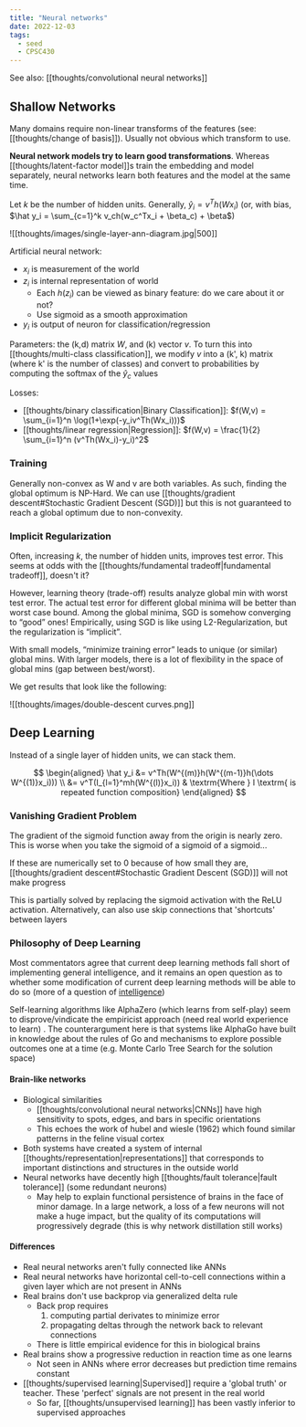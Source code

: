 ```yaml
---
title: "Neural networks"
date: 2022-12-03
tags:
  - seed
  - CPSC430
---
```


See also: [[thoughts/convolutional neural networks]]

## Shallow Networks

Many domains require non-linear transforms of the features (see: [[thoughts/change of basis]]). Usually not obvious which transform to use.

**Neural network models try to learn good transformations**. Whereas [[thoughts/latent-factor model]]s train the embedding and model separately, neural networks learn both features and the model at the same time.

Let $k$ be the number of hidden units. Generally, $\hat y_i = v^Th(Wx_i)$ (or, with bias, $\hat y_i = \sum_{c=1}^k v_ch(w_c^Tx_i + \beta_c) + \beta$)

![[thoughts/images/single-layer-ann-diagram.jpg|500]]

Artificial neural network:

- $x_i$ is measurement of the world
- $z_i$ is internal representation of world
  - Each $h(z_i)$ can be viewed as binary feature: do we care about it or not?
  - Use sigmoid as a smooth approximation
- $y_i$ is output of neuron for classification/regression

Parameters: the (k,d) matrix $W$, and (k) vector $v$. To turn this into [[thoughts/multi-class classification]], we modify $v$ into a (k', k) matrix (where k' is the number of classes) and convert to probabilities by computing the softmax of the $\hat y_c$ values

Losses:

- [[thoughts/binary classification|Binary Classification]]: $f(W,v) = \sum_{i=1}^n \log(1+\exp(-y_iv^Th(Wx_i)))$
- [[thoughts/linear regression|Regression]]: $f(W,v) = \frac{1}{2} \sum_{i=1}^n (v^Th(Wx_i)-y_i)^2$

### Training

Generally non-convex as W and v are both variables. As such, finding the global optimum is NP-Hard. We can use [[thoughts/gradient descent#Stochastic Gradient Descent (SGD)]] but this is not guaranteed to reach a global optimum due to non-convexity.

### Implicit Regularization

Often, increasing $k$, the number of hidden units, improves test error. This seems at odds with the [[thoughts/fundamental tradeoff|fundamental tradeoff]], doesn't it?

However, learning theory (trade-off) results analyze global min with worst test error. The actual test error for different global minima will be better than worst case bound. Among the global minima, SGD is somehow converging to “good” ones! Empirically, using SGD is like using L2-Regularization, but the regularization is “implicit”.

With small models, “minimize training error” leads to unique (or similar) global mins. With larger models, there is a lot of flexibility in the space of global mins (gap between best/worst).

We get results that look like the following:

![[thoughts/images/double-descent curves.png]]

## Deep Learning

Instead of a single layer of hidden units, we can stack them.

$$
\begin{aligned}
\hat y_i &= v^Th(W^{(m)}h(W^{(m-1)}h(\dots W^{(1)}x_i))) \\
&= v^T(I_{l=1}^mh(W^{(l)}x_i)) & \textrm{Where } I \textrm{ is repeated function composition}
\end{aligned}
$$

### Vanishing Gradient Problem

The gradient of the sigmoid function away from the origin is nearly zero. This is worse when you take the sigmoid of a sigmoid of a sigmoid...

If these are numerically set to 0 because of how small they are, [[thoughts/gradient descent#Stochastic Gradient Descent (SGD)]] will not make progress

This is partially solved by replacing the sigmoid activation with the ReLU activation. Alternatively, can also use skip connections that 'shortcuts' between layers

### Philosophy of Deep Learning

Most commentators agree that current deep learning methods fall short of implementing general intelligence, and it remains an open question as to whether some modification of current deep learning methods will be able to do so (more of a question of [intelligence](/thoughts/intelligence))

Self-learning algorithms like AlphaZero (which learns from self-play) seem to disprove/vindicate the empiricist approach (need real world experience to learn)
. The counterargument here is that systems like AlphaGo have built in knowledge about the rules of Go and mechanisms to explore possible outcomes one at a time (e.g. Monte Carlo Tree Search for the solution space)

#### Brain-like networks

- Biological similarities
  - [[thoughts/convolutional neural networks|CNNs]] have high sensitivity to spots, edges, and bars in specific orientations
  - This echoes the work of hubel and wiesle (1962) which found similar patterns in the feline visual cortex
- Both systems have created a system of internal [[thoughts/representation|representations]] that corresponds to important distinctions and structures in the outside world
- Neural networks have decently high [[thoughts/fault tolerance|fault tolerance]] (some redundant neurons)
  - May help to explain functional persistence of brains in the face of minor damage. In a large network, a loss of a few neurons will not make a huge impact, but the quality of its computations will progressively degrade (this is why network distillation still works)

#### Differences

- Real neural networks aren't fully connected like ANNs
- Real neural networks have horizontal cell-to-cell connections within a given layer which are not present in ANNs
- Real brains don't use backprop via generalized delta rule
  - Back prop requires
    1.  computing partial derivates to minimize error
    2.  propagating deltas through the network back to relevant connections
  - There is little empirical evidence for this in biological brains
- Real brains show a progressive reduction in reaction time as one learns
  - Not seen in ANNs where error decreases but prediction time remains constant
- [[thoughts/supervised learning|Supervised]] require a 'global truth' or teacher. These 'perfect' signals are not present in the real world
  - So far, [[thoughts/unsupervised learning]] has been vastly inferior to supervised approaches
